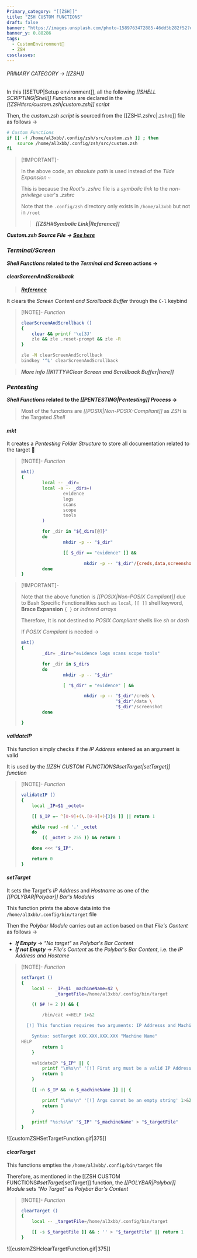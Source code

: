 ```yaml
---
Primary_category: "[[ZSH]]"
title: "ZSH CUSTOM FUNCTIONS"
draft: false
banner: "https://images.unsplash.com/photo-1589763472885-46dd5b282f52?q=80&w=1748&auto=format&fit=crop&ixlib=rb-4.0.3&ixid=M3wxMjA3fDB8MHxwaG90by1wYWdlfHx8fGVufDB8fHx8fA%3D%3D"
banner_y: 0.88286
tags:
  - CustomEnvironment🦜
  - ZSH
cssclasses:
---
```


###### PRIMARY CATEGORY → [[ZSH]]

In this [[SETUP|Setup environment]], all the following _[[SHELL SCRIPTING|Shell]] Functions_ are declared in the _[[ZSH#*src/custom.zsh*|custom.zsh]] script_

Then, the _custom.zsh script_ is sourced from the [[ZSH#*.zshrc*|.zshrc]] file as follows →

```bash title="~/.zshrc"
# Custom Functions
if [[ -f /home/al3xbb/.config/zsh/src/custom.zsh ]] ; then
    source /home/al3xbb/.config/zsh/src/custom.zsh
fi
```

> [!IMPORTANT]-
>
>
> In the above code, an _absolute path_ is used instead of the _Tilde Expansion_ `~`
>
> This is because the _Root's .zshrc_ file is a _symbolic link_ to the _non-privilege_ user's _.zshrc_
>
> Note that the `.config/zsh` directory only exists in `/home/al3xbb` but not in `/root`
>
> > ***[[ZSH#Symbolic Link|Reference]]***
>

***Custom.zsh Source File → [See here](https://github.com/4l3xBB/Env-Setup/blob/main/zsh/src/custom.zsh)***

### *Terminal/Screen*

***Shell Functions* related to the *Terminal and Screen* actions →**

#### *clearScreenAndScrollback*

> ***[Reference](https://unix.stackexchange.com/questions/517025/zsh-clear-scrollback-buffer#answer-531178)***

It clears the _Screen Content and Scrollback Buffer_ through the `C-l` keybind

> [!NOTE]- *Function*
>
> ```bash
> clearScreenAndScrollback ()
> {
>     clear && printf '\e[3J'
>     zle && zle .reset-prompt && zle -R
> }
> ```
>
> ```bash
> zle -N clearScreenAndScrollback
> bindkey '^L' clearScreenAndScrollback
> ```
>

> ***More info [[KITTY#Clear Screen and Scrollback Buffer|here]]***

### *Pentesting*

**_Shell Functions_ related to the _[[PENTESTING|Pentesting]] Process_ →**

> Most of the functions are _[[POSIX|Non-POSIX-Compliant]]_ as _ZSH_ is the Targeted _Shell_

#### *mkt*

It creates a _Pentesting Folder Structure_ to store all documentation related to the target 🎯

> [!NOTE]- *Function*
>
> ```bash
 > mkt()
> {
>         local -- _dir=
>         local -a -- _dirs=(
>                 evidence
>                 logs
>                 scans
>                 scope
>                 tools
>         )
>
>         for _dir in "${_dirs[@]}"
>         do
>                 mkdir -p -- "$_dir"
>
>                 [[ $_dir == "evidence" ]] &&
>
>                         mkdir -p -- "$_dir"/{creds,data,screenshots}
>         done
> }
> ```
>


> [!IMPORTANT]-
>
> Note that the above function is _[[POSIX|Non-POSIX Compliant]]_ due to Bash Specific Functionalities such as `local`, `[[ ]]` shell keyword, **Brace Expansion** `{ }` or _indexed arrays_
>
> Therefore, It is not destined to _POSIX Compliant_ shells like _sh_ or _dash_
>
> If _POSIX Compliant_ is needed →
> ```bash
> mkt()
> {
>         _dir= _dirs="evidence logs scans scope tools"
>
>         for _dir in $_dirs
>         do
>                 mkdir -p -- "$_dir"
>
>                 [ "$_dir" = "evidence" ] &&
>
>                         mkdir -p -- "$_dir"/creds \
>                                     "$_dir"/data \
>                                     "$_dir"/screenshot
>         done
>
> }
> ```
> 

#### *validateIP*

This function simply checks if the _IP Address_ entered as an argument is valid

It is used by the _[[ZSH CUSTOM FUNCTIONS#setTarget|setTarget]] function_

> [!NOTE]- *Function*
>
> ```bash
> validateIP ()
> {
>     local _IP=$1 _octet=
>
>     [[ $_IP =~ ^[0-9]+(\.[0-9]+){3}$ ]] || return 1
>
>     while read -rd '.' _octet
>     do
>         (( _octet > 255 )) && return 1
>
>     done <<< "$_IP".
>
>     return 0
> }
> ```
> 

#### *setTarget*

It sets the Target's _IP Address_ and _Hostname_ as one of the _[[POLYBAR|Polybar]] Bar's Modules_

This function prints the above data into the `/home/al3xbb/.config/bin/target` file

Then the _Polybar Module_ carries out an action based on that _File's Content_ as follows →

- ***If Empty*** → *"No target"* as _Polybar's Bar Content_
- ***If not Empty*** →  _File's Content_ as the _Polybar's Bar Content_, i.e. the _IP Address and Hostame_

> [!NOTE]- *Function*
>
> ```bash
> setTarget ()
> {
>     local -- _IP=$1 _machineName=$2 \
>              _targetFile=/home/al3xbb/.config/bin/target
>
>     (( $# != 2 )) && {
>
>         /bin/cat <<HELP 1>&2
>
>   [!] This function requires two arguments: IP Addresss and Machine Name
>
>     Syntax: setTarget XXX.XXX.XXX.XXX "Machine Name"
> HELP
>         return 1
>     }
>
>     validateIP "$_IP" || {
>         printf "\n%s\n" '[!] First arg must be a valid IP Address' 1>&2
>         return 1
>     }
>
>     [[ -n $_IP && -n $_machineName ]] || {
>
>         printf "\n%s\n" '[!] Args cannot be an empty string' 1>&2
>         return 1
>     }
>
>     printf "%s:%s\n" "$_IP" "$_machineName" > "$_targetFile"
> }
> ```
>

![[customZSHSetTargetFunction.gif|375]]

#### *clearTarget*

This functions empties the `/home/al3xbb/.config/bin/target` file

Therefore, as mentioned in the [[ZSH CUSTOM FUNCTIONS#*setTarget*|setTarget]] function, the *[[POLYBAR|Polybar]] Module* sets *"No Target"* as _Polybar Bar's Content_

> [!NOTE]- *Function*
>
> ```bash
> clearTarget ()
> {
>     local -- _targetFile=/home/al3xbb/.config/bin/target
>
>     [[ -s $_targetFile ]] && : '' > "$_targetFile" || return 1
> }
> ```
>

![[customZSHclearTargetFunction.gif|375]]